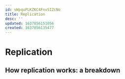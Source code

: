 ```yaml
---
id: vWpquPLKZKC4FnvSIZcNo
title: Replication
desc: ''
updated: 1637856151056
created: 1637856135477
---
```

# Replication

## How replication works: a breakdown
